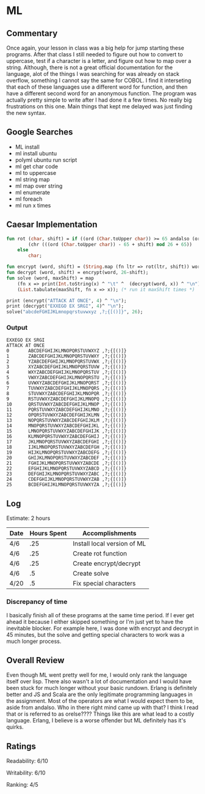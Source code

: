 # ML

## Commentary

Once again, your lesson in class was a big help for jump starting these programs. After that class I still needed to figure out how to convert to uppercase, test if a character is a letter, and figure out how to map over a string. Although, there is not a great official documentation for the language, alot of the things I was searching for was already on stack overflow, something I cannot say the same for COBOL. I find it interseting that each of these languages use a different word for function, and then have a different second word for an anonymous function. The program was actually pretty simple to write after I had done it a few times. No really big frustrations on this one. Main things that kept me delayed was just finding the new syntax.

## Google Searches

- ML install
- ml install ubuntu
- polyml ubuntu run script
- ml get char code
- ml to uppercase
- ml string map
- ml map over string
- ml enumerate
- ml foreach
- ml run x times

## Caesar Implementation

```ml
fun rot (char, shift) = if ((ord (Char.toUpper char)) >= 65 andalso (ord (Char.toUpper char)) <= 90) then
        (chr (((ord (Char.toUpper char)) - 65 + shift) mod 26 + 65))
    else
        char;

fun encrypt (word, shift) = (String.map (fn ltr => rot(ltr, shift)) word);
fun decrypt (word, shift) = encrypt(word, 26-shift);
fun solve (word, maxShift) = map 
    (fn x => print(Int.toString(x) ^ "\t" ^  (decrypt(word, x)) ^ "\n")) 
    (List.tabulate(maxShift, fn x => x)); (* run it maxShift times *)

print (encrypt("ATTACK AT ONCE", 4) ^ "\n");
print (decrypt("EXXEGO EX SRGI", 4)^ "\n");
solve("abcdeFGHIJKLmnopqrstuvwxyz ,?;{[()]}", 26);
```

### Output

```
EXXEGO EX SRGI
ATTACK AT ONCE
0       ABCDEFGHIJKLMNOPQRSTUVWXYZ ,?;{[()]}
1       ZABCDEFGHIJKLMNOPQRSTUVWXY ,?;{[()]}
2       YZABCDEFGHIJKLMNOPQRSTUVWX ,?;{[()]}
3       XYZABCDEFGHIJKLMNOPQRSTUVW ,?;{[()]}
4       WXYZABCDEFGHIJKLMNOPQRSTUV ,?;{[()]}
5       VWXYZABCDEFGHIJKLMNOPQRSTU ,?;{[()]}
6       UVWXYZABCDEFGHIJKLMNOPQRST ,?;{[()]}
7       TUVWXYZABCDEFGHIJKLMNOPQRS ,?;{[()]}
8       STUVWXYZABCDEFGHIJKLMNOPQR ,?;{[()]}
9       RSTUVWXYZABCDEFGHIJKLMNOPQ ,?;{[()]}
10      QRSTUVWXYZABCDEFGHIJKLMNOP ,?;{[()]}
11      PQRSTUVWXYZABCDEFGHIJKLMNO ,?;{[()]}
12      OPQRSTUVWXYZABCDEFGHIJKLMN ,?;{[()]}
13      NOPQRSTUVWXYZABCDEFGHIJKLM ,?;{[()]}
14      MNOPQRSTUVWXYZABCDEFGHIJKL ,?;{[()]}
15      LMNOPQRSTUVWXYZABCDEFGHIJK ,?;{[()]}
16      KLMNOPQRSTUVWXYZABCDEFGHIJ ,?;{[()]}
17      JKLMNOPQRSTUVWXYZABCDEFGHI ,?;{[()]}
18      IJKLMNOPQRSTUVWXYZABCDEFGH ,?;{[()]}
19      HIJKLMNOPQRSTUVWXYZABCDEFG ,?;{[()]}
20      GHIJKLMNOPQRSTUVWXYZABCDEF ,?;{[()]}
21      FGHIJKLMNOPQRSTUVWXYZABCDE ,?;{[()]}
22      EFGHIJKLMNOPQRSTUVWXYZABCD ,?;{[()]}
23      DEFGHIJKLMNOPQRSTUVWXYZABC ,?;{[()]}
24      CDEFGHIJKLMNOPQRSTUVWXYZAB ,?;{[()]}
25      BCDEFGHIJKLMNOPQRSTUVWXYZA ,?;{[()]}
```

## Log

Estimate: 2 hours

| Date | Hours Spent | Accomplishments             |
| ---- | ----------- | --------------------------- |
| 4/6  | .25         | Install local version of ML |
| 4/6  | .25         | Create rot function         |
| 4/6  | .25         | Create encrypt/decrypt      |
| 4/6  | .5          | Create solve                |
| 4/20 | .5          | Fix special characters      |

### Discrepancy of time

I basically finish all of these programs at the same time period. If I ever get ahead it because I either skipped something or I'm just yet to have the inevitable blocker. For example here, I was done with encrypt and decrypt in 45 minutes, but the solve and getting special characters to work was a much longer process. 

## Overall Review

Even though ML went pretty well for me, I would only rank the language itself over lisp. There also wasn't a lot of documentation and I would have been stuck for much longer without your basic rundown. Erlang is definitely better and JS and Scala are the only legitimate programming languages in the assignment. Most of the operators are what I would expect them to be, aside from andalso. Who in there right mind came up with that? I think I read that or is referred to as orelse???? Things like this are what lead to a costly language. Erlang, I believe is a worse offender but ML definitely has it's quirks. 
## Ratings

Readability: 6/10

Writability: 6/10

Ranking: 4/5
